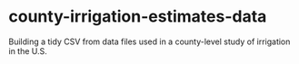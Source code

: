 # county-irrigation-estimates-data
Building a tidy CSV from data files used in a county-level study of irrigation in the U.S.
